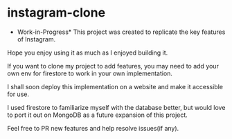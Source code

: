 # instagram-clone

* Work-in-Progress*
This project was created to replicate the key features of Instagram. 

Hope you enjoy using it as much as I enjoyed building it.

If you want to clone my project to add features, you may need to add your own env for firestore to work in your own implementation.

I shall soon deploy this implementation on a website and make it accessible for use. 

I used firestore to familiarize myself with the database better, but would love to port it out on MongoDB as a future expansion of this project.

Feel free to PR new features and help resolve issues(if any).


